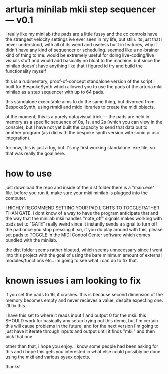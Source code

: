 # arturia minilab mkii step sequencer — v0.1

i really like my minilab (the pads are a little fussy and the cc controls have the strangest velocity settings ive ever seen in my life, but still). its just that i never understood, with all of its weird and useless built in features, why it didn't have any kind of sequencer or scheduling. seemed like a no-brainer kind of thing to me. would be extremely useful for doing live-coding/live visuals stuff and would add basically no bloat to the machine. but since the minilab doesn't have anything like that i figured id try and build the functionality myself

this is a rudimentary, proof-of-concept standalone version of the script i built for BespokeSynth which allowed you to use the pads of the arturia mkii minilab as a step sequencer with up to 64 pads.

this standalone executable aims to do the same thing, but divorced from BespokeSynth, using rtmidi and mido libraries to create the midi objects.

at the moment, this is a purely data/visual trick — the pads are held in memory as a specific sequence of 0s, 1s, and 2s (which you can view in the console), but I have not yet built the capacity to send that data out to another program (as i did with the bespoke synth version with sonic pi osc integration).

for now, this is just a toy, but it's my first working standalone .exe file, so that was really the goal here.

# how to use

just download the repo and inside of the dist folder there is a "main.exe" file. before you run it, make sure your mkii minilab is plugged into the computer.

I HIGHLY RECOMMEND SETTING YOUR PAD LIGHTS TO TOGGLE RATHER THAN GATE. 
i dont know of a way to have the program anticipate that and the way that the minilab mkii handles "note_off" signals makes working with pads set to "GATE" really weird since it instantly sends a signal to turn off the pad once you stop pressing it. so, if you do play around with this, please set pads to TOGGLE in the MIDI Control Center software which comes bundled with the minilab.

the dist folder seems rather bloated, which seems unnecessary since i went into this project with the goal of using the bare minimum amount of external modules/functions etc.. im going to see what i can do to fix that.


# known issues i am looking to fix

if you set the pads to 16, it crashes. this is because second dimension of the memory becomes empty and never recieves a value, despite expecting one. i'll fix this.

i have this set to where it reads input 1 and output 0 for the mkii. this SHOULD work for basically any setup trying out this demo, but I'm certain this will cause problems in the future, and for the next version i'm going to just have it iterate through inputs and output until it finds "mkii" and then pick that one. 

other than that, i hope you enjoy. i know some people had been asking for this and i hope this gets you interested in what else could possibly be done using the mkii and various sysex objects.

thanks!
